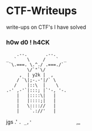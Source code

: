 # CTF-Writeups
write-ups on CTF's I have solved
### h0w d0 ! h4CK

        .--.       .--.
    _  `    \     /    `  _
     `\.===. \.^./ .===./`
            \/`"`\/
         ,  | y2k |  ,
        / `\|;-.-'|/` \
       /    |::\  |    \
    .-' ,-'`|:::; |`'-, '-.
        |   |::::\|   | 
        |   |::::;|   |
        |   \:::://   |
        |    `.://'   |
jgs    .'             `.
    _,'                 `,_
